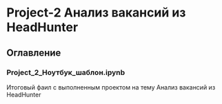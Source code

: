 # Project-2 Анализ вакансий из HeadHunter

## Оглавление

### Project_2_Ноутбук_шаблон.ipynb
Итоговый фаил с выполненным проектом на тему Анализ вакансий из HeadHunter